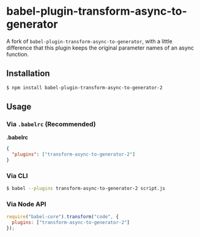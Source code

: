 # babel-plugin-transform-async-to-generator

A fork of `babel-plugin-transform-async-to-generator`, with a little difference that this plugin keeps the original parameter names of an async function.

## Installation

```sh
$ npm install babel-plugin-transform-async-to-generator-2
```

## Usage

### Via `.babelrc` (Recommended)

**.babelrc**

```json
{
  "plugins": ["transform-async-to-generator-2"]
}
```

### Via CLI

```sh
$ babel --plugins transform-async-to-generator-2 script.js
```

### Via Node API

```javascript
require("babel-core").transform("code", {
  plugins: ["transform-async-to-generator-2"]
});
```
